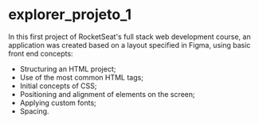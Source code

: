 # explorer_projeto_1
In this first project of RocketSeat's full stack web development course, an application was created based on a layout specified in Figma, using basic front end concepts:

- Structuring an HTML project;
- Use of the most common HTML tags;
- Initial concepts of CSS;
- Positioning and alignment of elements on the screen;
- Applying custom fonts;
- Spacing.

